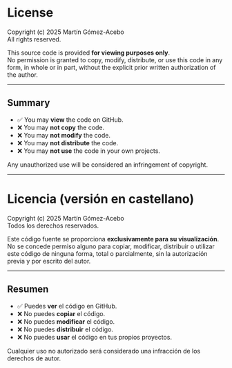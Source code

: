 # License

Copyright (c) 2025 Martín Gómez-Acebo  
All rights reserved.

This source code is provided **for viewing purposes only**.  
No permission is granted to copy, modify, distribute, or use this code in any form, in whole or in part, without the explicit prior written authorization of the author.

---

## Summary
- ✅ You may **view** the code on GitHub.  
- ❌ You may **not copy** the code.  
- ❌ You may **not modify** the code.  
- ❌ You may **not distribute** the code.  
- ❌ You may **not use** the code in your own projects.  

Any unauthorized use will be considered an infringement of copyright.

---

# Licencia (versión en castellano)

Copyright (c) 2025 Martín Gómez-Acebo  
Todos los derechos reservados.

Este código fuente se proporciona **exclusivamente para su visualización**.  
No se concede permiso alguno para copiar, modificar, distribuir o utilizar este código de ninguna forma, total o parcialmente, sin la autorización previa y por escrito del autor.

---

## Resumen
- ✅ Puedes **ver** el código en GitHub.  
- ❌ No puedes **copiar** el código.  
- ❌ No puedes **modificar** el código.  
- ❌ No puedes **distribuir** el código.  
- ❌ No puedes **usar** el código en tus propios proyectos.  

Cualquier uso no autorizado será considerado una infracción de los derechos de autor.
